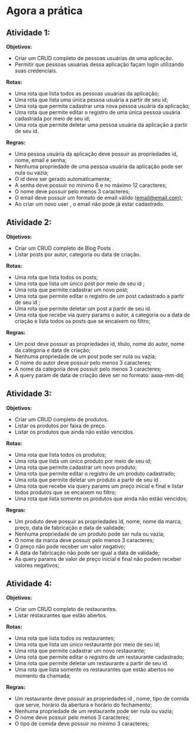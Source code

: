 # Agora a prática

## Atividade 1:

**Objetivos:**
* Criar um CRUD completo de pessoas usuárias de uma aplicação.
* Permitir que pessoas usuárias dessa aplicação façam login utilizando suas credenciais.

**Rotas:**
* Uma rota que lista todos as pessoas usuárias da aplicação;
* Uma rota que lista uma única pessoa usuária a partir de seu id;
* Uma rota que permite cadastrar uma nova pessoa usuária da aplicação;
* Uma rota que permite editar o registro de uma única pessoa usuária cadastrada por meio de seu id;
* Uma rota que permite deletar uma pessoa usuária da aplicação a partir de seu id.

**Regras:**
* Uma pessoa usuária da aplicação deve possuir as propriedades id, nome, email e senha;
* Nenhuma propriedade de uma pessoa usuária da aplicação pode ser nula ou vazia;
* O id deve ser gerado automaticamente;
* A senha deve possuir no mínimo 6 e no máximo 12 caracteres;
* O nome deve possuir pelo menos 3 caracteres;
* O email deve possuir um formato de email válido (email@email.com);
* Ao criar um novo user , o email não pode já estar cadastrado.

## Atividade 2:

**Objetivos:**
* Criar um CRUD completo de Blog Posts .
* Listar posts por autor, categoria ou data de criação.

**Rotas:**
* Uma rota que lista todos os posts;
* Uma rota que lista um único post por meio de seu id ;
* Uma rota que permite cadastrar um novo post;
* Uma rota que permite editar o registro de um post cadastrado a partir de seu id ;
* Uma rota que permite deletar um post a partir de seu id.
* Uma rota que recebe via query params o autor, a categoria ou a data de criação e lista todos os posts que se encaixem no filtro;

**Regras:**
* Um post deve possuir as propriedades id, título, nome do autor, nome da categoria e data de criação;
* Nenhuma propriedade de um post pode ser nula ou vazia;
* O nome do autor deve possuir pelo menos 3 caracteres;
* A nome da categoria deve possuir pelo menos 3 caracteres;
* A query param de data de criação deve ser no formato: aaaa-mm-dd;

## Atividade 3:

**Objetivos:**
* Criar um CRUD completo de produtos.
* Listar os produtos por faixa de preço.
* Listar os produtos que ainda não estão vencidos.

**Rotas:**
* Uma rota que lista todos os produtos;
* Uma rota que lista um único produto por meio de seu id;
* Uma rota que permite cadastrar um novo produto;
* Uma rota que permite editar o registro de um produto cadastrado;
* Uma rota que permite deletar um produto a partir de seu id .
* Uma rota que recebe via query params um preço inicial e final e listar todos produtos que se encaixem no filtro;
* Uma rota que lista somente os produtos que ainda não estão vencidos;

**Regras:**
* Um produto deve possuir as propriedades id, nome, nome da marca, preço, data de fabricação e data de validade;
* Nenhuma propriedade de um produto pode ser nula ou vazia;
* O nome da marca deve possuir pelo menos 3 caracteres;
* O preço não pode receber um valor negativo;
* A data de fabricação não pode ser igual a data de validade;
* As query params de valor de preço inicial e final não podem receber valores negativos;

## Atividade 4:

**Objetivos:**
* Criar um CRUD completo de restaurantes.
* Listar restaurantes que estão abertos.

**Rotas:**
* Uma rota que lista todos os restaurantes;
* Uma rota que lista um único restaurante por meio de seu id;
* Uma rota que permite cadastrar um novo restaurante;
* Uma rota que permite editar o registro de um restaurante cadastrado;
* Uma rota que permite deletar um restaurante a partir de seu id.
* Uma rota que lista somente os restaurantes que estão abertos no momento da chamada;

**Regras:**
* Um restaurante deve possuir as propriedades id , nome, tipo de comida que serve, horário da abertura e horário do fechamento;
* Nenhuma propriedade de um restaurante pode ser nula ou vazia;
* O nome deve possuir pelo menos 3 caracteres;
* O tipo de comida deve possuir no mínimo 3 caracteres;

